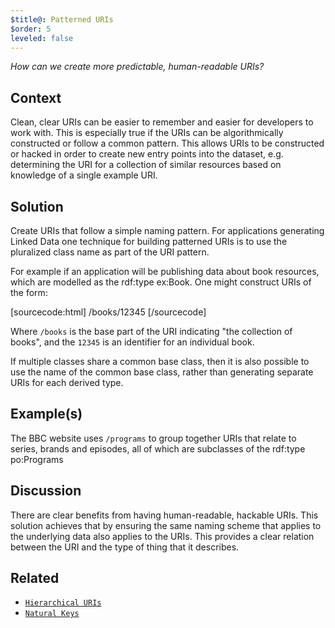 ```yaml
---
$title@: Patterned URIs
$order: 5
leveled: false
---
```


*How can we create more predictable, human-readable URIs?*

## Context

Clean, clear URIs can be easier to remember and easier for developers to work with. This is especially true if the URIs can be algorithmically constructed or follow a common pattern. This allows URIs to be constructed or hacked in order to create new entry points into the dataset, e.g. determining the URI for a collection of similar resources based on knowledge of a single example URI.

## Solution

Create URIs that follow a simple naming pattern. For applications generating Linked Data one technique for building patterned URIs is to use the pluralized class name as part of the URI pattern.

For example if an application will be publishing data about book resources, which are modelled as the rdf:type ex:Book. One might construct URIs of the form:

[sourcecode:html]
/books/12345
[/sourcecode]

Where `/books` is the base part of the URI indicating "the collection of books", and the `12345` is an identifier for an individual book.

If multiple classes share a common base class, then it is also possible to use the name of the common base class, rather than generating separate URIs for each derived type.

## Example(s)

The BBC website uses `/programs` to group together URIs that relate to series, brands and episodes, all of which are subclasses of the rdf:type po:Programs

## Discussion

There are clear benefits from having human-readable, hackable URIs. This solution achieves that by ensuring the same naming scheme that applies to the underlying data also applies to the URIs. This provides a clear relation between the URI and the type of thing that it describes.

## Related

- [`Hierarchical URIs`](../chapter-2/hierarchical-uris)
- [`Natural Keys`](../chapter-2/natural-keys)
